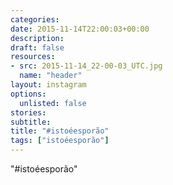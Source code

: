 ```yaml
---
categories:
date: 2015-11-14T22:00:03+00:00
description:
draft: false
resources:
- src: 2015-11-14_22-00-03_UTC.jpg
  name: "header"
layout: instagram
options:
  unlisted: false
stories:
subtitle:
title: "#istoéesporão"
tags: ["istoéesporão"]
---
```


"#istoéesporão"
